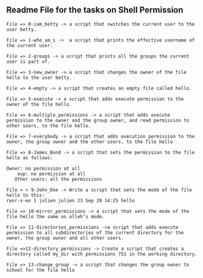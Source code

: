 Readme File for the tasks on Shell Permission
-----------------------------------------------

	File => 0-iam_betty -> a script that switches the current user to the user betty.
	
	File => 1-who_am_i ->  a script that prints the effective username of the current user.

	File => 2-groups -> a script that prints all the groups the current user is part of.

	File => 3-new_owner -> a script that changes the owner of the file hello to the user betty.

	File => 4-empty -> a script that creates an empty file called hello.

	File => 5-execute -> a script that adds execute permission to the owner of the file hello.

	File => 6-multiple_permissions -> a script that adds execute permission to the owner and the group owner, and read permission to other users, to the file hello.

	File => 7-everybody -> a script that adds execution permission to the owner, the group owner and the other users, to the file hello

	File => 8-James_Bond -> a script that sets the permission to the file hello as follows:

   	Owner: no permission at all
    	oup: no permission at all
	   Other users: all the permissions

	File = > 9-John_Doe -> Write a script that sets the mode of the file hello to this:
	rwxr-x-wx 1 julien julien 23 Sep 20 14:25 hello

	File => 10-mirror_permissions -> a script that sets the mode of the file hello the same as olleh’s mode.

	File => 11-directories_permissions ->a script that adds execute permission to all subdirectories of the current directory for the owner, the group owner and all other users.

	File =>12-directory_permissions -> Create a script that creates a directory called my_dir with permissions 751 in the working directory.

	File => 13-change_group -> a script that changes the group owner to school for the file hello
